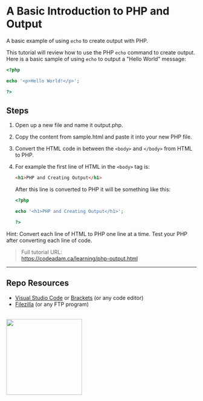# A Basic Introduction to PHP and Output

A basic example of using `echo` to create output with PHP. 

This tutorial will review how to use the PHP `echo` command to create output. Here is a basic sample of using `echo` to output a "Hello World" message:

```php
<?php 

echo '<p>Hello World!</p>';

?>
```

## Steps

1. Open up a new file and name it output.php.
2. Copy the content from sample.html and paste it into your new PHP file.
3. Convert the HTML code in between the `<body>` and `</body>` from HTML to PHP.
4. For example the first line of HTML in the `<body>` tag is:

    ```html
    <h1>PHP and Creating Output</h1>
    ```
    
    After this line is converted to PHP it will be something like this:
    
    ```php
    <?php
    
    echo '<h1>PHP and Creating Output</h1>';
    
    ?>
    ```

Hint: Convert each line of HTML to PHP one line at a time. Test your PHP after converting each line of code. 

> Full tutorial URL:  
> https://codeadam.ca/learning/php-output.html

***

## Repo Resources

* [Visual Studio Code](https://code.visualstudio.com/) or [Brackets](http://brackets.io/) (or any code editor)
* [Filezilla](https://filezilla-project.org/) (or any FTP program)

<br>
<a href="https://codeadam.ca">
<img src="https://cdn.codeadam.ca/images@1.0.0/codeadam-logo-coloured-horizontal.png" width="200">
</a>
